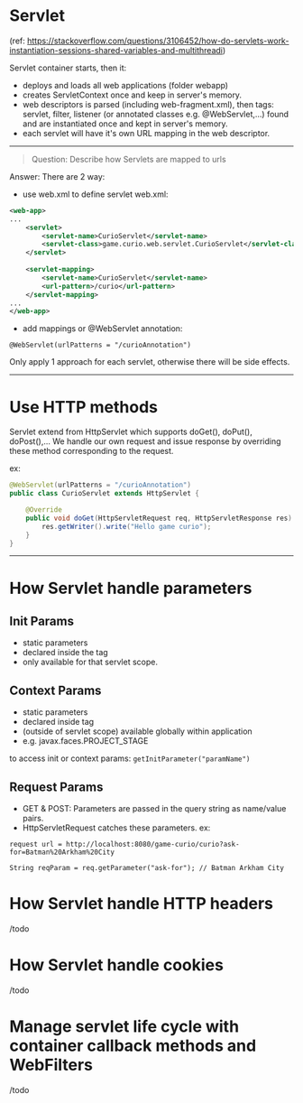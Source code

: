 # Servlet
(ref: https://stackoverflow.com/questions/3106452/how-do-servlets-work-instantiation-sessions-shared-variables-and-multithreadi)

Servlet container starts, then it:
- deploys and loads all web applications (folder webapp)
- creates ServletContext once and keep in server's memory.
- web descriptors is parsed (including web-fragment.xml), then tags: servlet, filter, listener (or annotated classes e.g. @WebServlet,...) found and are instantiated once and kept in server's memory.
- each servlet will have it's own URL mapping in the web descriptor.

---
> Question: Describe how Servlets are mapped to urls

Answer: There are 2 way: 
- use web.xml to define servlet
web.xml:
```xml
<web-app>
...
    <servlet>
        <servlet-name>CurioServlet</servlet-name>
        <servlet-class>game.curio.web.servlet.CurioServlet</servlet-class>
    </servlet>
    
    <servlet-mapping>
        <servlet-name>CurioServlet</servlet-name>
        <url-pattern>/curio</url-pattern>
    </servlet-mapping>
...
</web-app>
```
- add mappings or @WebServlet annotation:
```
@WebServlet(urlPatterns = "/curioAnnotation")
```

Only apply 1 approach for each servlet, otherwise there will be side effects.

---
# Use HTTP methods
Servlet extend from HttpServlet which supports doGet(), doPut(), doPost(),... We handle our own request and issue response by overriding these method corresponding to the request.

ex:
```java
@WebServlet(urlPatterns = "/curioAnnotation")
public class CurioServlet extends HttpServlet {

	@Override
	public void doGet(HttpServletRequest req, HttpServletResponse res) throws IOException {
		res.getWriter().write("Hello game curio");
	}
}
```

---
# How Servlet handle parameters
## Init Params
- static parameters
- declared inside the <servlet> tag
- only available for that servlet scope.

## Context Params
- static parameters
- declared inside <web-app> tag
- (outside of servlet scope) available globally within application
- e.g. javax.faces.PROJECT_STAGE

to access init or context params: `getInitParameter("paramName")`

## Request Params
- GET & POST: Parameters are passed in the query string as name/value pairs.
- HttpServletRequest catches these parameters.
ex:
```
request url = http://localhost:8080/game-curio/curio?ask-for=Batman%20Arkham%20City
```

```
String reqParam = req.getParameter("ask-for"); // Batman Arkham City
```

# How Servlet handle HTTP headers
/todo

# How Servlet handle cookies
/todo

# Manage servlet life cycle with container callback methods and WebFilters
/todo
